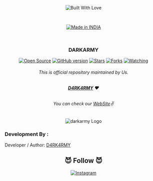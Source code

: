 <p align=center>
  <img title="Built With Love" src="https://forthebadge.com/images/badges/built-with-love.svg"></p>
  
  <br>
  
  <p align=center>
  <a href="https://www.instagram.com/bhikan_deshmukh"><img title="Made in INDIA" src="https://img.shields.io/badge/MADE%20IN-INDIA-SCRIPT?colorA=%23ff8100&colorB=%23017e40&colorC=%23ff0000&style=for-the-badge"></a>
  </p>

  <br>
  
  ### <p align="center">DARKARMY<p align="center">
<p align=center>
  <a href="https://www.instagram.com/th3_1ucif3r"><img title="Open Source" src="https://img.shields.io/badge/Open%20Source-%E2%99%A5-red" ></a>
  <a href="https://www.instagram.com/th3_1ucif3r"><img title="GitHub version" src="https://d25lcipzij17d.cloudfront.net/badge.svg?id=gh&type=6&v=1.0&x2=0" ></a>
  <a href="https://www.instagram.com/th3_1ucif3r"><img title="Stars" src="https://img.shields.io/github/stars/D4RK-4RMY/DARKARMY?style=social" ></a>
  <a href="https://github.com/1ucif3r/network/members"><img title="Forks" src="https://img.shields.io/github/forks/D4RK-4RMY/DARKARMY?color=red&style=flat-square"></a>
  <a href="https://github.com/1ucif3r"><img title="Watching" src="https://img.shields.io/github/watchers/D4RK-4RMY/DARKARMY?label=Watchers&color=blue&style=flat-square"></a>
 
###### <p align="center">*This is official repository maintained by Us.*
###### <p align="center"> *[**D4RK4RMY**](https://darkarmy.live/) ❤️*
###### <p align="center"> *You can check our [WebSite](https://darkarmy.live/)✌*

  
  
  
  <p align="center">
  <img src="https://github.com/D4RK-4RMY/DARKARMY/blob/main/darkarmy.png" alt="darkarmy Logo"/>
</p>
  
  
  
  
  
  ### Development By :

Developer / Author: [D4RK4RMY](https://github.com/D4RK-4RMY)

### <h2 align="center">😈 Follow 😈 </h2>
<p align="center">
<a href="https://www.instagram.com/th3_1ucif3r/"><img title="Instagram" src="https://img.shields.io/badge/instagram-%23E4405F.svg?&style=for-the-badge&logo=instagram&logoColor=white"></a>

</p>
